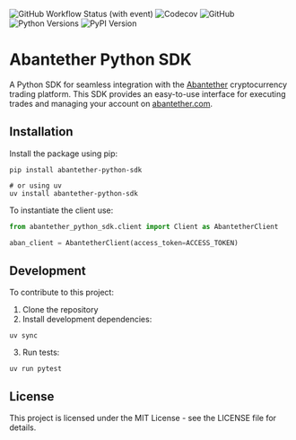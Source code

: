 ![GitHub Workflow Status (with event)](https://img.shields.io/github/actions/workflow/status/Abantether-com/abantether-python-sdk/python-app.yml)
![Codecov](https://img.shields.io/codecov/c/github/Abantether-com/abantether-python-sdk)
![GitHub](https://img.shields.io/github/license/Abantether-com/abantether-python-sdk)
![Python Versions](https://img.shields.io/pypi/pyversions/abantether-python-sdk)
![PyPI Version](https://img.shields.io/pypi/v/abantether-python-sdk)

# Abantether Python SDK

A Python SDK for seamless integration with the [Abantether](https://abantether.com) cryptocurrency trading platform. This SDK provides an easy-to-use interface for executing trades and managing your account on [abantether.com](https://abantether.com).

## Installation

Install the package using pip:

```shell
pip install abantether-python-sdk

# or using uv
uv install abantether-python-sdk
```

To instantiate the client use:

```python
from abantether_python_sdk.client import Client as AbantetherClient

aban_client = AbantetherClient(access_token=ACCESS_TOKEN)
```

## Development

To contribute to this project:

1. Clone the repository
2. Install development dependencies:

```shell
uv sync
```

3. Run tests:
```shell
uv run pytest 
```

## License

This project is licensed under the MIT License - see the LICENSE file for details.
